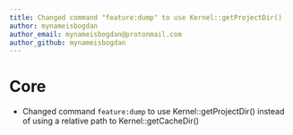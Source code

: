 ```yaml
---
title: Changed command "feature:dump" to use Kernel::getProjectDir()
author: mynameisbogdan
author_email: mynameisbogdan@protonmail.com
author_github: mynameisbogdan
---
```

# Core
* Changed command `feature:dump` to use Kernel::getProjectDir() instead of using a relative path to Kernel::getCacheDir()
